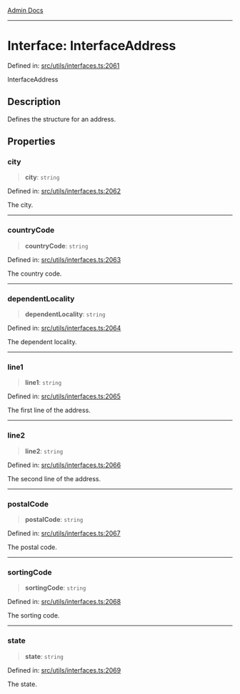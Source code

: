 [Admin Docs](/)

***

# Interface: InterfaceAddress

Defined in: [src/utils/interfaces.ts:2061](https://github.com/PalisadoesFoundation/talawa-admin/blob/main/src/utils/interfaces.ts#L2061)

InterfaceAddress

## Description

Defines the structure for an address.

## Properties

### city

> **city**: `string`

Defined in: [src/utils/interfaces.ts:2062](https://github.com/PalisadoesFoundation/talawa-admin/blob/main/src/utils/interfaces.ts#L2062)

The city.

***

### countryCode

> **countryCode**: `string`

Defined in: [src/utils/interfaces.ts:2063](https://github.com/PalisadoesFoundation/talawa-admin/blob/main/src/utils/interfaces.ts#L2063)

The country code.

***

### dependentLocality

> **dependentLocality**: `string`

Defined in: [src/utils/interfaces.ts:2064](https://github.com/PalisadoesFoundation/talawa-admin/blob/main/src/utils/interfaces.ts#L2064)

The dependent locality.

***

### line1

> **line1**: `string`

Defined in: [src/utils/interfaces.ts:2065](https://github.com/PalisadoesFoundation/talawa-admin/blob/main/src/utils/interfaces.ts#L2065)

The first line of the address.

***

### line2

> **line2**: `string`

Defined in: [src/utils/interfaces.ts:2066](https://github.com/PalisadoesFoundation/talawa-admin/blob/main/src/utils/interfaces.ts#L2066)

The second line of the address.

***

### postalCode

> **postalCode**: `string`

Defined in: [src/utils/interfaces.ts:2067](https://github.com/PalisadoesFoundation/talawa-admin/blob/main/src/utils/interfaces.ts#L2067)

The postal code.

***

### sortingCode

> **sortingCode**: `string`

Defined in: [src/utils/interfaces.ts:2068](https://github.com/PalisadoesFoundation/talawa-admin/blob/main/src/utils/interfaces.ts#L2068)

The sorting code.

***

### state

> **state**: `string`

Defined in: [src/utils/interfaces.ts:2069](https://github.com/PalisadoesFoundation/talawa-admin/blob/main/src/utils/interfaces.ts#L2069)

The state.
